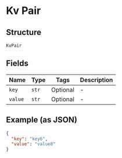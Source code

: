 
# Kv Pair

## Structure

`KvPair`

## Fields

| Name | Type | Tags | Description |
|  --- | --- | --- | --- |
| `key` | `str` | Optional | - |
| `value` | `str` | Optional | - |

## Example (as JSON)

```json
{
  "key": "key6",
  "value": "value8"
}
```


